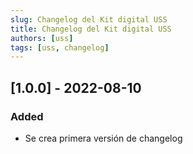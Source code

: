 ```yaml
---
slug: Changelog del Kit digital USS
title: Changelog del Kit digital USS
authors: [uss]
tags: [uss, changelog]
---
```


## [1.0.0] - 2022-08-10
### Added

- Se crea primera versión de changelog
